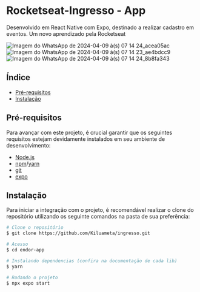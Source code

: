 
# Rocketseat-Ingresso - App

Desenvolvido em React Native com Expo, destinado a realizar cadastro em eventos. Um novo aprendizado pela Rocketseat 

![Imagem do WhatsApp de 2024-04-09 à(s) 07 14 24_acea05ac](https://github.com/Kiluameta/ingresso/assets/44100494/9e6d6bc0-f24c-4b71-908e-e1cb7bcefe43)
![Imagem do WhatsApp de 2024-04-09 à(s) 07 14 23_ae4bdcc9](https://github.com/Kiluameta/ingresso/assets/44100494/8efe4b9f-c88a-4489-a179-4c658eb8b9fb)
![Imagem do WhatsApp de 2024-04-09 à(s) 07 14 24_8b8fa343](https://github.com/Kiluameta/ingresso/assets/44100494/f427680c-86d9-4e0f-a4a4-073b1c368930)

## Índice


- [Pré-requisitos](#pré-requisitos)
- [Instalação](#instalação)

## Pré-requisitos

Para avançar com este projeto, é crucial garantir que os seguintes requisitos estejam devidamente instalados em seu ambiente de desenvolvimento:

- [Node.js](https://nodejs.org/en) 
- [npm](https://www.npmjs.com/)/[yarn](https://yarnpkg.com/getting-started/install) 
- [git](https://git-scm.com/)
- [expo](https://docs.expo.dev/)

## Instalação

Para iniciar a integração com o projeto, é recomendável realizar o clone do repositório utilizando os seguinte comandos na pasta de sua preferência:

```bash
# Clone o repositório
$ git clone https://github.com/Kiluameta/ingresso.git

# Acesso
$ cd endor-app

# Instalando dependencias (confira na documentação de cada lib)
$ yarn

# Rodando o projeto
$ npx expo start
```
